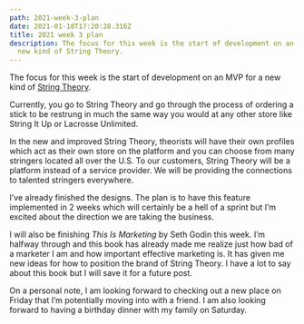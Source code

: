 ```yaml
---
path: 2021-week-3-plan
date: 2021-01-18T17:20:28.316Z
title: 2021 week 3 plan
description: The focus for this week is the start of development on an MVP for a
  new kind of String Theory.
---
```

The focus for this week is the start of development on an MVP for a new kind of [String Theory](https://stringtheory.us/). 

Currently, you go to String Theory and go through the process of ordering a stick to be restrung in much the same way you would at any other store like String It Up or Lacrosse Unlimited. 

In the new and improved String Theory, theorists will have their own profiles which act as their own store on the platform and you can choose from many stringers located all over the U.S. To our customers, String Theory will be a platform instead of a service provider. We will be providing the connections to talented stringers everywhere.

I’ve already finished the designs. The plan is to have this feature implemented in 2 weeks which will certainly be a hell of a sprint but I’m excited about the direction we are taking the business.

I will also be finishing *This Is Marketing* by Seth Godin this week. I’m halfway through and this book has already made me realize just how bad of a marketer I am and how important effective marketing is. It has given me new ideas for how to position the brand of String Theory. I have a lot to say about this book but I will save it for a future post.

On a personal note, I am looking forward to checking out a new place on Friday that I’m potentially moving into with a friend. I am also looking forward to having a birthday dinner with my family on Saturday.